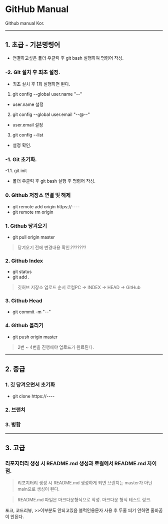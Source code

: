 # GitHub Manual
Github manual Kor.
* * *
## 1. 초급 - 기본명령어
* 연결하고싶은 폴더 우클릭 후 git bash 실행하여 명령어 작성.

### -2. Git 설치 후 최초 설정.
* 최초 설치 후 1회 실행하면 된다.

1. git config --global user.name "--"
* user.name 설정
2. git config --global user.email "--@--"
* user.email 설정
3. git config --list
* 설정 확인.

### -1. Git 초기화.
-1.1. git init
* 폴더 우클릭 후 git bash 실행 후 명령어 작성.

### 0. Github 저장소 연결 및 해제
* git remote add origin https://----
* git remote rm origin

### 1. Github 당겨오기
* git pull origin master
> 당겨오기 전에 변경내용 확인.???????

### 2. Github Index
* git status
* git add .
> 깃허브 저장소 업로드 순서
> 로컬PC -> INDEX -> HEAD -> GitHub

### 3. Github Head
* git commit -m "--"

### 4. Github 올리기
* git push origin master
> 2번 ~ 4번을 진행해야 업로드가 완료된다.
* * *
## 2. 중급
### 1. 깃 당겨오면서 초기화
* git clone https://----

### 2. 브랜치

### 3. 병합
* * *
## 3. 고급
### 리포지터리 생성 시 README.md 생성과 로컬에서 README.md 차이점.
> 리포지터리 생성 시 README.md 생성하게 되면 브랜치는 master가 아닌 main으로 생성이 된다.

> README.md 파일은 마크다운형식으로 작성.
> 마크다운 형식 테스트 링크.

포크, 코드리뷰, >>이부분도 안되고있음
블럭인용문자 사용 후 두줄 띄기 안하면 줄바꿈이 안된다.
